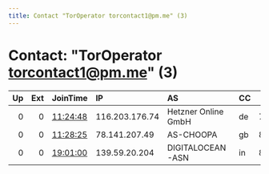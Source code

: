 ```yaml
---
title: Contact "TorOperator torcontact1@pm.me" (3)
---
```


# Contact: "TorOperator torcontact1@pm.me" (3)

|   Up |   Ext | JoinTime                                                                                              | IP             | AS                  | CC   |   ORp |   Dirp | OS    | Version   | Nickname   |   eFamMembers |
|-----:|------:|:------------------------------------------------------------------------------------------------------|:---------------|:--------------------|:-----|------:|-------:|:------|:----------|:-----------|--------------:|
|    0 |     0 | [11:24:48](https://nusenu.github.io/OrNetStats/w/relay/B6E35946C85BBF44EF96579D8902BA8CB6812C3A.html) | 116.203.176.74 | Hetzner Online GmbH | de   |  7272 |      0 | Linux | 0.4.2.7   | terrator0  |             1 |
|    0 |     0 | [11:28:25](https://nusenu.github.io/OrNetStats/w/relay/954BA9DC30B09E481488D9FEB096AA64D3E4FE1B.html) | 78.141.207.49  | AS-CHOOPA           | gb   |  8080 |      0 | Linux | 0.4.5.9   | terrator1  |             1 |
|    0 |     0 | [19:01:00](https://nusenu.github.io/OrNetStats/w/relay/5CBF5910319346FC9880F8ADA8A2B1D416317E5B.html) | 139.59.20.204  | DIGITALOCEAN-ASN    | in   |  8080 |      0 | Linux | 0.4.5.6   | terrator2  |             1 |
